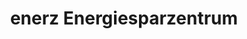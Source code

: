 ---
title: "enerz Energiesparzentrum"
url: /buergstadt/enerz-energiesparzentrum/
shop: Allgemein
---